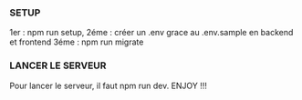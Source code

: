 ### SETUP

1er : npm run setup,
2éme : créer un .env grace au .env.sample en backend et frontend
3éme : npm run migrate

### LANCER LE SERVEUR

Pour lancer le serveur, il faut npm run dev. ENJOY !!!
